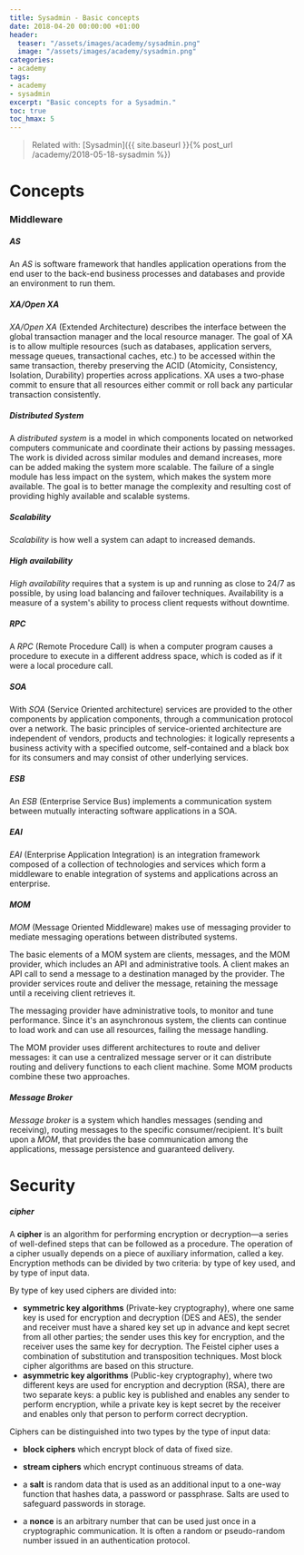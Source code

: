 ```yaml
---
title: Sysadmin - Basic concepts
date: 2018-04-20 00:00:00 +01:00
header:
  teaser: "/assets/images/academy/sysadmin.png"
  image: "/assets/images/academy/sysadmin.png"
categories:
- academy
tags:
- academy
- sysadmin
excerpt: "Basic concepts for a Sysadmin."
toc: true
toc_hmax: 5
---
```


> Related with: [Sysadmin]({{ site.baseurl }}{% post_url /academy/2018-05-18-sysadmin %})

# Concepts

### Middleware

##### AS
An *AS* is software framework that handles application operations from the end user to the back-end business processes and databases and provide an environment to run them.

##### XA/Open XA
*XA/Open XA* (Extended Architecture) describes the interface between the global transaction manager and the local resource manager. The goal of XA is to allow multiple resources (such as databases, application servers, message queues, transactional caches, etc.) to be accessed within the same transaction, thereby preserving the ACID (Atomicity, Consistency, Isolation, Durability) properties across applications. XA uses a two-phase commit to ensure that all resources either commit or roll back any particular transaction consistently.

##### Distributed System
A *distributed system* is a model in which components located on networked computers communicate and coordinate their actions by passing messages. The work is divided across similar modules and demand increases, more can be added making the system more scalable. The failure of a single module has less impact on the system, which makes the system more available. The goal is to better manage the complexity and resulting cost of providing highly available and scalable systems.

##### Scalability
*Scalability* is how well a system can adapt to increased demands.

##### High availability
*High availability* requires that a system is up and running as close to 24/7 as possible, by using load balancing and failover techniques. Availability is a measure of a system's ability to process client requests without downtime.

##### RPC
A *RPC* (Remote Procedure Call) is when a computer program causes a procedure  to execute in a different address space, which is coded as if it were a local procedure call.

##### SOA
With *SOA* (Service Oriented architecture) services are provided to the other components by application components, through a communication protocol over a network. The basic principles of service-oriented architecture are independent of vendors, products and technologies: it logically represents a business activity with a specified outcome, self-contained and a black box for its consumers and may consist of other underlying services.

##### ESB
An *ESB* (Enterprise Service Bus) implements a communication system between mutually interacting software applications in a SOA.

##### EAI
*EAI* (Enterprise Application Integration) is an integration framework composed of a collection of technologies and services which form a middleware to enable integration of systems and applications across an enterprise.

##### MOM
*MOM* (Message Oriented Middleware) makes use of messaging provider to mediate messaging operations between distributed systems.

The basic elements of a MOM system are clients, messages, and the MOM provider, which includes an API and administrative tools.
A client makes an API call to send a message to a destination managed by the provider. The provider services route and deliver the message, retaining the message until a receiving client retrieves it.

The messaging provider have administrative tools, to monitor and tune performance. Since it's an asynchronous system, the clients can continue to load work and can use all resources, failing the message handling.

The MOM provider uses different architectures to route and deliver messages: it can use a centralized message server or it can distribute routing and delivery functions to each client machine. Some MOM products combine these two approaches.

##### Message Broker
*Message broker* is a system which handles messages (sending and receiving), routing messages to the specific consumer/recipient. It's built upon a *MOM*, that provides the base communication among the applications, message persistence and guaranteed delivery.

# Security

##### cipher
A **cipher** is an algorithm for performing encryption or decryption—a series of well-defined steps that can be followed as a procedure. The operation of a cipher usually depends on a piece of auxiliary information, called a key.
Encryption methods can be divided by two criteria: by type of key used, and by type of input data.

By type of key used ciphers are divided into:
* **symmetric key algorithms** (Private-key cryptography), where one same key is used for encryption and decryption (DES and AES), the sender and receiver must have a shared key set up in advance and kept secret from all other parties; the sender uses this key for encryption, and the receiver uses the same key for decryption. The Feistel cipher uses a combination of substitution and transposition techniques. Most block cipher algorithms are based on this structure.
* **asymmetric key algorithms** (Public-key cryptography), where two different keys are used for encryption and decryption (RSA), there are two separate keys: a public key is published and enables any sender to perform encryption, while a private key is kept secret by the receiver and enables only that person to perform correct decryption.

Ciphers can be distinguished into two types by the type of input data:
* **block ciphers** which encrypt block of data of fixed size.
* **stream ciphers** which encrypt continuous streams of data.

* a **salt** is random data that is used as an additional input to a one-way function that hashes data, a password or passphrase. Salts are used to safeguard passwords in storage.
* a **nonce** is an arbitrary number that can be used just once in a cryptographic communication. It is often a random or pseudo-random number issued in an authentication protocol.
